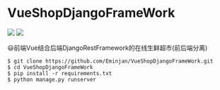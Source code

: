 # VueShopDjangoFrameWork
![](https://img.shields.io/badge/language-Python3.4+-blue.svg)
![](https://img.shields.io/badge/FrameWork-Django1.9-blue.svg)

😃前端Vue结合后端DjangoRestFramework的在线生鲜超市(前后端分离)


```
$ git clone https://github.com/Eminjan/VueShopDjangoFrameWork.git
$ cd VueShopDjangoFrameWork
$ pip install -r requirements.txt 
$ python manage.py runserver
```
